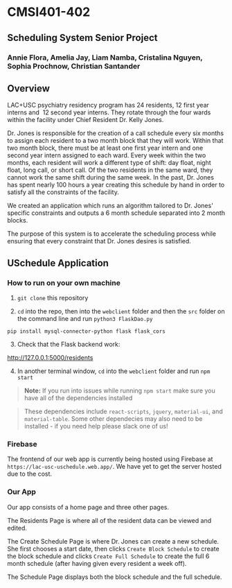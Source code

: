 # CMSI401-402
## Scheduling System Senior Project
### Annie Flora, Amelia Jay, Liam Namba, Cristalina Nguyen, Sophia Prochnow, Christian Santander


## Overview
LAC+USC psychiatry residency program has 24 residents, 12 first year interns and  12 second year interns. They rotate through the four wards within the facility under Chief Resident Dr. Kelly Jones.

Dr. Jones is responsible for the creation of a call schedule every six months to assign each resident to a two month block that they will work. Within that two month block, there must be at least one first year intern and one second year intern assigned to each ward. Every week within the two months, each resident will work a different type of shift: day float, night float, long call, or short call. Of the two residents in the same ward, they cannot work the same shift during the same week. In the past, Dr. Jones has spent nearly 100 hours a year creating this schedule by hand in order to satisfy all the constraints of the facility.

We created an application which runs an algorithm tailored to Dr. Jones' specific constraints and outputs a 6 month schedule separated into 2 month blocks.

The purpose of this system is to accelerate the scheduling process while ensuring that every constraint that Dr. Jones desires is satisfied. 

## USchedule Application

### How to run on your own machine

1. `git clone` this repository

2. `cd` into the repo, then into the `webclient` folder and then the `src` folder on the command line and run `python3 FlaskDao.py`

```
pip install mysql-connector-python flask flask_cors
```
3. Check that the Flask backend work:

http://127.0.0.1:5000/residents

4. In another terminal window, `cd` into the `webclient` folder and run `npm start`

> **Note:** If you run into issues while running `npm start` make sure you have all of the dependencies installed

> These dependencies include `react-scripts`, `jquery`, `material-ui`, and `material-table`. Some other dependecies may also need to be installed - if you need help please slack one of us!

### Firebase

The frontend of our web app is currently being hosted using Firebase at `https://lac-usc-uschedule.web.app/`. We have yet to get the server hosted due to the cost.

### Our App

Our app consists of a home page and three other pages.

The Residents Page is where all of the resident data can be viewed and edited.

The Create Schedule Page is where Dr. Jones can create a new schedule. She first chooses a start date, then clicks `Create Block Schedule` to create the block schedule and clicks `Create Full Schedule` to create the full 6 month schedule (after having given every resident a week off).

The Schedule Page displays both the block schedule and the full schedule.
